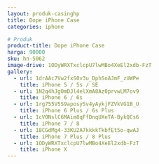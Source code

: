 ```yaml
---
layout: produk-casinghp
title: Dope iPhone Case
categories: iphone

# Produk
product-title: Dope iPhone Case
harga: 90000
sku: hn-5062
image-drive: 1ODyWRXTxclcpU7lwMBo4XeEl2xdb-FzT
gallery:
  - url: 1drAAc7Vw2fxS0v3u_DphSoAJmF_zUWPe
    title: iPhone 5 / 5s / SE
  - url: 1N2q4hJg0mDJl4elXmA8Az0prvwLM7ov9
    title: iPhone 6 / 6s
  - url: 1rg755V5S9aposySv4yAykjFZVkVG1B_U
    title: iPhone 6 Plus / 6s Plus
  - url: 1cV0NslC6MAim8qFfDnqUXeTA-BykQCs6
    title: iPhone 7 / 8
  - url: 18CGdMg4-33KU2A7kkkkTkbfEt5o-qwAJ
    title: iPhone 7 Plus / 8 Plus
  - url: 1ODyWRXTxclcpU7lwMBo4XeEl2xdb-FzT
    title: iPhone X
---
```


